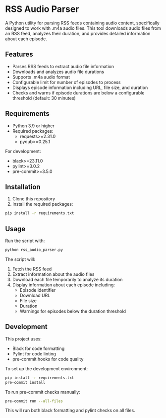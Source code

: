 # RSS Audio Parser

A Python utility for parsing RSS feeds containing audio content, specifically designed to work with .m4a audio files. This tool downloads audio files from an RSS feed, analyzes their duration, and provides detailed information about each episode.

## Features

- Parses RSS feeds to extract audio file information
- Downloads and analyzes audio file durations
- Supports .m4a audio format
- Configurable limit for number of episodes to process
- Displays episode information including URL, file size, and duration
- Checks and warns if episode durations are below a configurable threshold (default: 30 minutes)

## Requirements

- Python 3.9 or higher
- Required packages:
  - requests>=2.31.0
  - pydub>=0.25.1

For development:
- black>=23.11.0
- pylint>=3.0.2
- pre-commit>=3.5.0

## Installation

1. Clone this repository
2. Install the required packages:
```bash
pip install -r requirements.txt
```

## Usage

Run the script with:
```bash
python rss_audio_parser.py
```

The script will:
1. Fetch the RSS feed
2. Extract information about the audio files
3. Download each file temporarily to analyze its duration
4. Display information about each episode including:
   - Episode identifier
   - Download URL
   - File size
   - Duration
   - Warnings for episodes below the duration threshold

## Development

This project uses:
- Black for code formatting
- Pylint for code linting
- pre-commit hooks for code quality

To set up the development environment:
```bash
pip install -r requirements.txt
pre-commit install
```

To run pre-commit checks manually:
```bash
pre-commit run --all-files
```

This will run both black formatting and pylint checks on all files.
